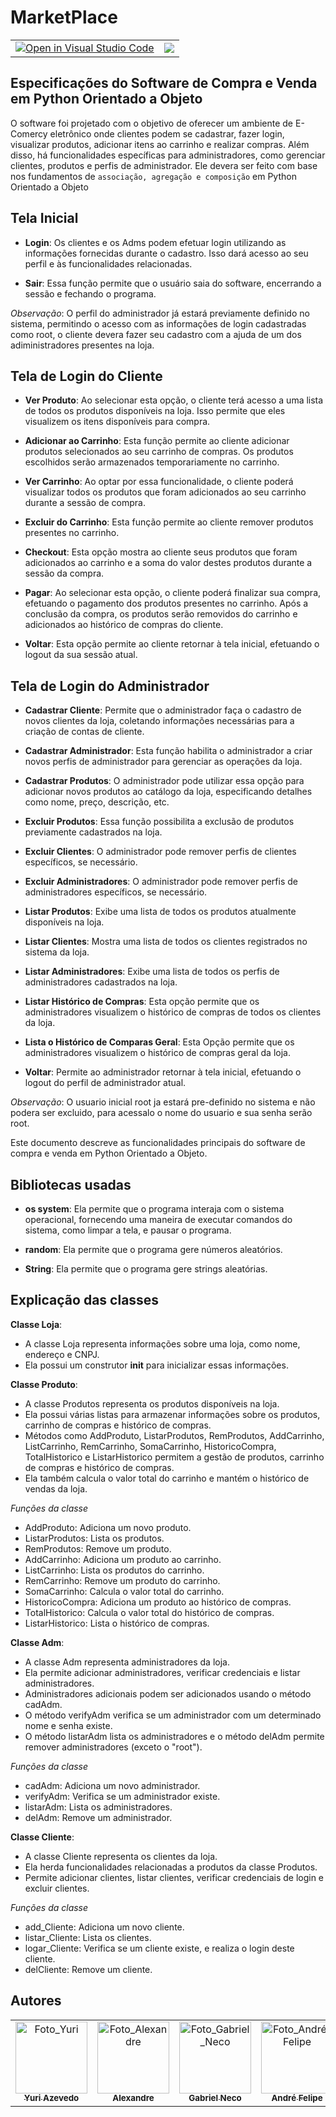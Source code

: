 # MarketPlace

<table>
<tr>
    <td align="center">
        <a href="https://open.vscode.dev/diegorkkj/marketplace">
        <img src="https://classroom.github.com/assets/open-in-vscode-718a45dd9cf7e7f842a935f5ebbe5719a5e09af4491e668f4dbf3b35d5cca122.svg" alt="Open in Visual Studio Code">
        </a>
    </td>
    <td align="center">
        <img src="https://img.shields.io/static/v1?label=STATUS&message=%20Finalizado&color=blue&style=for-the-badge&logo=REACT"/>
    </td>
</tr>
</table>

## Especificações do Software de Compra e Venda em Python Orientado a Objeto

O software foi projetado com o objetivo de oferecer um ambiente de E-Comercy eletrônico onde clientes podem se cadastrar, fazer login, visualizar produtos, adicionar itens ao carrinho e realizar compras. Além disso, há funcionalidades específicas para administradores, como gerenciar clientes, produtos e perfis de administrador.
Ele devera ser feito com base nos fundamentos de `associação, agregação e composição` em Python Orientado a Objeto

## Tela Inicial

- **Login**: Os clientes e os Adms podem efetuar login utilizando as informações fornecidas durante o cadastro. Isso dará acesso ao seu perfil e às funcionalidades relacionadas.

- **Sair**: Essa função permite que o usuário saia do software, encerrando a sessão e fechando o programa.

_Observação_: O perfil do administrador já estará previamente definido no sistema, permitindo o acesso com as informações de login cadastradas como root, o cliente devera fazer seu cadastro com a ajuda de um dos adiministradores presentes na loja.

## Tela de Login do Cliente

- **Ver Produto**: Ao selecionar esta opção, o cliente terá acesso a uma lista de todos os produtos disponíveis na loja. Isso permite que eles visualizem os itens disponíveis para compra.

- **Adicionar ao Carrinho**: Esta função permite ao cliente adicionar produtos selecionados ao seu carrinho de compras. Os produtos escolhidos serão armazenados temporariamente no carrinho.

- **Ver Carrinho**: Ao optar por essa funcionalidade, o cliente poderá visualizar todos os produtos que foram adicionados ao seu carrinho durante a sessão de compra.

- **Excluir do Carrinho**: Esta função permite ao cliente remover produtos presentes no carrinho.

- **Checkout**: Esta opção mostra ao cliente seus produtos que foram adicionados ao carrinho e a soma do valor destes produtos durante a sessão da compra.

- **Pagar**: Ao selecionar esta opção, o cliente poderá finalizar sua compra, efetuando o pagamento dos produtos presentes no carrinho. Após a conclusão da compra, os produtos serão removidos do carrinho e adicionados ao histórico de compras do cliente.

- **Voltar**: Esta opção permite ao cliente retornar à tela inicial, efetuando o logout da sua sessão atual.

## Tela de Login do Administrador

- **Cadastrar Cliente**: Permite que o administrador faça o cadastro de novos clientes da loja, coletando informações necessárias para a criação de contas de cliente.

- **Cadastrar Administrador**: Esta função habilita o administrador a criar novos perfis de administrador para gerenciar as operações da loja.

- **Cadastrar Produtos**: O administrador pode utilizar essa opção para adicionar novos produtos ao catálogo da loja, especificando detalhes como nome, preço, descrição, etc.

- **Excluir Produtos**: Essa função possibilita a exclusão de produtos previamente cadastrados na loja.

- **Excluir Clientes**: O administrador pode remover perfis de clientes específicos, se necessário.

- **Excluir Administradores**: O administrador pode remover perfis de administradores específicos, se necessário.

- **Listar Produtos**: Exibe uma lista de todos os produtos atualmente disponíveis na loja.

- **Listar Clientes**: Mostra uma lista de todos os clientes registrados no sistema da loja.

- **Listar Administradores**: Exibe uma lista de todos os perfis de administradores cadastrados na loja.

- **Listar Histórico de Compras**: Esta opção permite que os administradores visualizem o histórico de compras de todos os clientes da loja.

- **Lista o Histórico de Comparas Geral**: Esta Opção permite que os administradores visualizem o histórico de compras geral da loja.

- **Voltar**: Permite ao administrador retornar à tela inicial, efetuando o logout do perfil de administrador atual.

_Observação_: O usuario inicial root ja estará pre-definido no sistema e não podera ser excluido, para acessalo o nome do usuario e sua senha serão root.

Este documento descreve as funcionalidades principais do software de compra e venda em Python Orientado a Objeto.

## Bibliotecas usadas

- **os system**: Ela permite que o programa interaja com o sistema operacional, fornecendo uma maneira de executar comandos do sistema, como limpar a tela, e pausar o programa.

- **random**: Ela permite que o programa gere números aleatórios.

- **String**: Ela permite que o programa gere strings aleatórias.

## Explicação das classes

**Classe Loja**: 
* A classe Loja representa informações sobre uma loja, como nome, endereço e CNPJ.
* Ela possui um construtor __init__ para inicializar essas informações.


**Classe Produto**: 
* A classe Produtos representa os produtos disponíveis na loja.
* Ela possui várias listas para armazenar informações sobre os produtos, carrinho de compras e histórico de compras.
* Métodos como AddProduto, ListarProdutos, RemProdutos, AddCarrinho, ListCarrinho, RemCarrinho, SomaCarrinho, HistoricoCompra, TotalHistorico e       ListarHistorico permitem a gestão de produtos, carrinho de compras e histórico de compras.
* Ela também calcula o valor total do carrinho e mantém o histórico de vendas da loja.

_Funções da classe_
* AddProduto: Adiciona um novo produto.
* ListarProdutos: Lista os produtos.
* RemProdutos: Remove um produto.
* AddCarrinho: Adiciona um produto ao carrinho.
* ListCarrinho: Lista os produtos do carrinho.
* RemCarrinho: Remove um produto do carrinho.
* SomaCarrinho: Calcula o valor total do carrinho.
* HistoricoCompra: Adiciona um produto ao histórico de compras.
* TotalHistorico: Calcula o valor total do histórico de compras.
* ListarHistorico: Lista o histórico de compras.


**Classe Adm**: 
* A classe Adm representa administradores da loja.
* Ela permite adicionar administradores, verificar credenciais e listar administradores.
* Administradores adicionais podem ser adicionados usando o método cadAdm.
* O método verifyAdm verifica se um administrador com um determinado nome e senha existe.
* O método listarAdm lista os administradores e o método delAdm permite remover administradores (exceto o "root").

_Funções da classe_
* cadAdm: Adiciona um novo administrador.
* verifyAdm: Verifica se um administrador existe.
* listarAdm: Lista os administradores.
* delAdm: Remove um administrador.


**Classe Cliente**: 
* A classe Cliente representa os clientes da loja.
* Ela herda funcionalidades relacionadas a produtos da classe Produtos.
* Permite adicionar clientes, listar clientes, verificar credenciais de login e excluir clientes.

_Funções da classe_
* add_Cliente: Adiciona um novo cliente.
* listar_Cliente: Lista os clientes.
* logar_Cliente: Verifica se um cliente existe, e realiza o login deste cliente.
* delCliente: Remove um cliente.


## Autores

<div align="center">
    <table>
    <tr>
        <td align="center" >
        <a href="https://github.com/Projectyuuri07">
            <img src="https://avatars.githubusercontent.com/Projectyuuri07" width="115px;" alt="Foto_Yuri"/><br>
            <sub>
            <b>Yuri Azevedo</b>
            </sub>
        </a>
        </td>
        <td align="center">
        <a href="https://github.com/vitrolaaotn">
            <img src="https://avatars.githubusercontent.com/vitrolaaotn" width="115px;" alt="Foto_Alexandre"/><br>
            <sub>
            <b>Alexandre</b>
            </sub>
        </a>
        </td>
        <td align="center">
        <a href="https://github.com/1GabsFps">
            <img src="https://avatars.githubusercontent.com/1GabsFps" width="115px;" alt="Foto_Gabriel_Neco"/><br>
            <sub>
            <b>Gabriel Neco</b>
            </sub>
        </a>
        </td>
        <td align="center">
        <a href="https://github.com/DzinnnXn">
            <img src="https://avatars.githubusercontent.com/DzinnnXn" width="115px;" alt="Foto_André_Felipe"/><br>
            <sub>
            <b>André Felipe</b>
            </sub>
        </a>
        </td>
        <td align="center">
        <a href="https://github.com/diegorkkj">
            <img src="https://avatars.githubusercontent.com/diegorkkj" width="115px;" alt="Foto_Diego"/><br>
            <sub>
            <b>Diego</b>
            </sub>
        </a>
        </td>
    </tr>
    </table>
</div>
